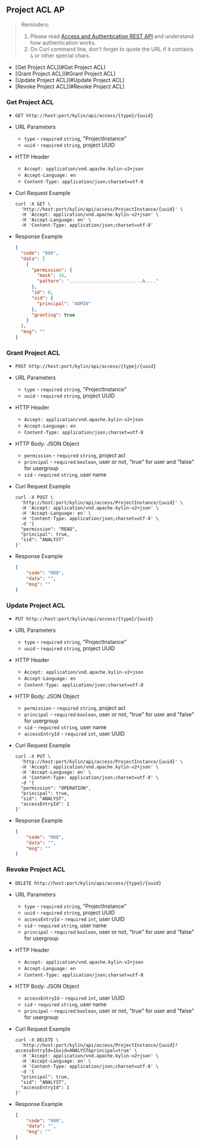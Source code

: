 ## Project ACL  AP

> Reminders:
>
> 1. Please read [Access and Authentication REST API](authentication.en.md) and understand how authentication works.
> 2. On Curl command line, don't forget to quote the URL if it contains `&` or other special chars.



* [Get Project ACL](#Get Project ACL)
* [Grant Project ACL](#Grant Project ACL)
* [Update Project ACL](#Update Project ACL)
* [Revoke Project ACL](#Revoke Project ACL)



### Get Project ACL

- `GET http://host:port/kylin/api/access/{type}/{uuid}`

- URL Parameters
  - `type` - `required` `string`, "ProjectInstance"
  - `uuid` - `required` `string`, project UUID

- HTTP Header
  - `Accept: application/vnd.apache.kylin-v2+json`
  - `Accept-Language: en`
  - `Content-Type: application/json;charset=utf-8`

- Curl Request Example

  ```shell
  curl -X GET \
    'http://host:port/kylin/api/access/ProjectInstance/{uuid}' \
    -H 'Accept: application/vnd.apache.kylin-v2+json' \
    -H 'Accept-Language: en' \
    -H 'Content-Type: application/json;charset=utf-8'
  ```

- Response Example

  ```JSON
  {
    "code": "000",
    "data": [
      {
        "permission": {
          "mask": 16,
          "pattern": "...........................A...."
        },
        "id": 0,
        "sid": {
          "principal": "ADMIN"
        },
        "granting": true
      }
    ],
    "msg": ""
  }
  ```



### Grant Project ACL

- `POST http://host:port/kylin/api/access/{type}/{uuid}`

- URL Parameters
  - `type` - `required` `string`, "ProjectInstance"
  - `uuid` - `required` `string`, project UUID

- HTTP Header
  - `Accept: application/vnd.apache.kylin-v2+json`
  - `Accept-Language: en`
  - `Content-Type: application/json;charset=utf-8`

- HTTP Body: JSON Object
  - `permission` - `required` `string`, project acl
  - `principal` - `required` `boolean`, user or not, "true" for user and "false" for usergroup
  - `sid` - `required` `string`, user name

- Curl Request Example

  ```shell
  curl -X POST \
    'http://host:port/kylin/api/access/ProjectInstance/{uuid}' \
    -H 'Accept: application/vnd.apache.kylin-v2+json' \
    -H 'Accept-Language: en' \
    -H 'Content-Type: application/json;charset=utf-8' \
    -d '{
  	"permission": "READ",
  	"principal": true, 
  	"sid": "ANALYST"
  }'
  ```

- Response Example

  ```JSON
  {
      "code": "000",
      "data": "",
      "msg": ""
  }
  ```



### Update Project ACL

- `PUT http://host:port/kylin/api/access/{type}/{uuid}`

- URL Parameters
  - `type` - `required` `string`, "ProjectInstance"
  - `uuid` - `required` `string`, project UUID

- HTTP Header
  - `Accept: application/vnd.apache.kylin-v2+json`
  - `Accept-Language: en`
  - `Content-Type: application/json;charset=utf-8`

- HTTP Body: JSON Object
  - `permission` - `required` `string`, project acl
  - `principal` - `required` `boolean`, user or not, "true" for user and "false" for usergroup
  - `sid` - `required` `string`, user name
  - `accessEntryId` - `required` `int`, user UUID


- Curl Request Example 

  ``` shell
  curl -X PUT \
    'http://host:port/kylin/api/access/ProjectInstance/{uuid}' \
    -H 'Accept: application/vnd.apache.kylin-v2+json' \
    -H 'Accept-Language: en' \
    -H 'Content-Type: application/json;charset=utf-8' \
    -d '{
  	"permission": "OPERATION",
  	"principal": true, 
  	"sid": "ANALYST",
  	"accessEntryId": 1
  }'
  ```


- Response Example

  ```JSON
  {
      "code": "000",
      "data": "",
      "msg": ""
  }
  ```



### Revoke Project ACL

- `DELETE http://host:port/kylin/api/access/{type}/{uuid}`


- URL Parameters
  - `type` - `required`  `string`, "ProjectInstance"
  - `uuid` - `required`  `string`, project UUID
  - `accessEntryId` - `required` `int`, user UUID
  - `sid` - `required` `string`, user name
  - `principal` - `required` `boolean`, user or not, "true" for user and "false" for usergroup


- HTTP Header
  - `Accept: application/vnd.apache.kylin-v2+json`
  - `Accept-Language: en`
  - `Content-Type: application/json;charset=utf-8`


- HTTP Body: JSON Object
  - `accessEntryId` - `required` `int`, user UUID
  - `sid` - `required` `string`, user name
  - `principal` - `required` `boolean`, user or not, "true" for user and "false" for usergroup


- Curl Request Example

  ```shell
  curl -X DELETE \
    'http://host:port/kylin/api/access/ProjectInstance/{uuid}?accessEntryId=1&sid=ANALYST&principal=true' \
    -H 'Accept: application/vnd.apache.kylin-v2+json' \
    -H 'Accept-Language: en' \
    -H 'Content-Type: application/json;charset=utf-8' \
    -d '{
  	"principal": true, 
  	"sid": "ANALYST",
  	"accessEntryId": 1
  }'
  ```


- Response Example

  ```JSON
  {
      "code": "000",
      "data": "",
      "msg": ""
  }
  ```

